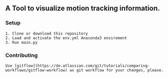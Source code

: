 ## A Tool to visualize motion tracking information.

### Setup

    1. Clone or download this repository
    2. Load and activate the env.yml Anaconda3 enviroment
    3. Run main.py

### Contributing

    Use [gitflow](https://de.atlassian.com/git/tutorials/comparing-workflows/gitflow-workflow) as git workflow for your changes, please.
